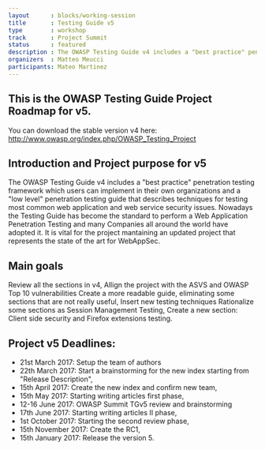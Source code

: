 ```yaml
---
layout      : blocks/working-session
title       : Testing Guide v5
type        : workshop
track       : Project Summit
status      : featured
description : The OWASP Testing Guide v4 includes a "best practice" penetration testing framework which users can implement in their own organizations and a "low level" penetration testing guide that describes techniques for testing most common web application and web service security issues. Nowadays the Testing Guide has become the standard to perform a Web Application Penetration Testing and many Companies all around the world have adopted it. It is vital for the project mantaining an updated project that represents the state of the art for WebAppSec.
organizers  : Matteo Meucci
participants: Mateo Martinez
---
```


This is the OWASP Testing Guide Project Roadmap for v5.
------------------------------------------------------
You can download the stable version v4 here:  
http://www.owasp.org/index.php/OWASP_Testing_Project


Introduction and Project purpose for v5
---------------------------------------
The OWASP Testing Guide v4 includes a "best practice" penetration testing framework which users can implement in their own organizations and a "low level" penetration testing guide that describes techniques for testing most common web application and web service security issues. Nowadays the Testing Guide has become the standard to perform a Web Application Penetration Testing and many Companies all around the world have adopted it. It is vital for the project mantaining an updated project that represents the state of the art for WebAppSec.

Main goals
----------
Review all the sections in v4,
Allign the project with the ASVS and OWASP Top 10 vulnerabilities
Create a more readable guide, eliminating some sections that are not really useful,
Insert new testing techniques
Rationalize some sections as Session Management Testing,
Create a new section: Client side security and Firefox extensions testing.

Project v5 Deadlines:
---------------------
- 21st March 2017: Setup the team of authors
- 22th March 2017: Start a brainstorming for the new index starting from "Release Description",
- 15th April 2017: Create the new index and confirm new team,
- 15th May 2017: Starting writing articles first phase,
- 12-16 June 2017: OWASP Summit TGv5 review and brainstorming 
- 17th June 2017: Starting writing articles II phase,
- 1st October 2017: Starting the second review phase,
- 15th November 2017: Create the RC1,
- 15th January 2017: Release the version 5.

